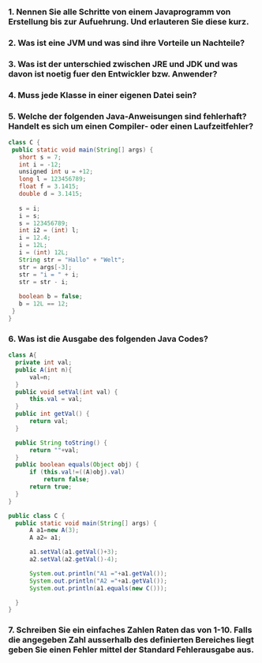 ### 1. Nennen Sie alle Schritte von einem Javaprogramm von Erstellung bis zur Aufuehrung. Und erlauteren Sie diese kurz.
### 2. Was ist eine JVM und was sind ihre Vorteile un Nachteile?
### 3. Was ist der  unterschied zwischen JRE und JDK und was davon ist noetig fuer den Entwickler bzw. Anwender?
### 4. Muss jede Klasse in einer eigenen Datei sein?
### 5. Welche der folgenden Java‐Anweisungen sind fehlerhaft? Handelt es sich um einen Compiler‐ oder einen Laufzeitfehler? 
```java
class C {
 public static void main(String[] args) {
   short s = 7;
   int i = -12;
   unsigned int u = +12;
   long l = 123456789;
   float f = 3.1415;
   double d = 3.1415;
  
   s = i;
   i = s;
   s = 123456789;
   int i2 = (int) l;
   i = 12.4;
   i = 12L;
   i = (int) 12L;
   String str = "Hallo" + "Welt";
   str = args[-3];
   str = "i = " + i;
   str = str - i;
  
   boolean b = false;
   b = 12L == 12;
 }
}
```
### 6. Was ist die Ausgabe des folgenden Java Codes?
  ```java
  class A{
    private int val;
    public A(int n){
        val=n;
    }
    public void setVal(int val) {
        this.val = val;
    }
    public int getVal() {
        return val;
    }

    public String toString() {
        return ""+val;
    }
    public boolean equals(Object obj) {
        if (this.val!=((A)obj).val)
            return false;
        return true;
    }
}

public class C {
    public static void main(String[] args) {
        A a1=new A(3);
        A a2= a1;

        a1.setVal(a1.getVal()+3);
        a2.setVal(a2.getVal()-4);

        System.out.println("A1 ="+a1.getVal());
        System.out.println("A2 ="+a1.getVal());
        System.out.println(a1.equals(new C()));

    }
}
  ```
### 7. Schreiben Sie ein einfaches Zahlen Raten das von 1-10. Falls die angegeben Zahl ausserhalb des definierten Bereiches liegt geben Sie einen Fehler mittel der Standard Fehlerausgabe aus.

